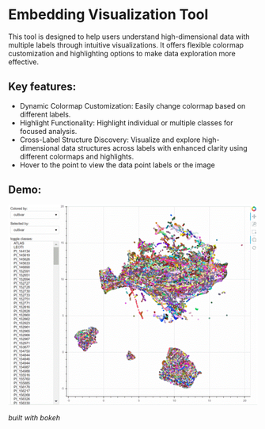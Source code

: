 # Embedding Visualization Tool
This tool is designed to help users understand high-dimensional data with multiple labels through intuitive visualizations. It offers flexible colormap customization and highlighting options to make data exploration more effective. 
## Key features:
* Dynamic Colormap Customization: Easily change colormap based on different labels. 
* Highlight Functionality: Highlight individual or multiple classes for focused analysis. 
* Cross-Label Structure Discovery: Visualize and explore high-dimensional data structures across labels with enhanced clarity using different colormaps and highlights.
* Hover to the point to view the data point labels or the image

## Demo:

![demo](demo.gif)

_built with bokeh_
